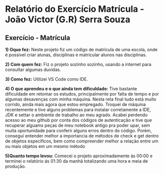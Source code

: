 # Relatório do Exercício Matrícula - João Victor (G.R) Serra Souza 

## Exercício - Matrícula


**1) Oque fez:**
Neste projeto fiz um código de matrícula de uma escola, onde é possivel criar alunas, disciplinas e matricular alunos nas disciplinas.

**2) Com quem fez:**
Fiz o projeto sozinho sozinho, usando a internet para consultar algumas duvidas.

**3) Como fez:**
Utilizei VS Code como IDE.

**4) O que aprendeu e o que ainda tem dificuldade:**
Tive bastante dificuldade em retomar os estudos, principalmente por falta de tempo e por algumas desavenças com minha máquina. Nesta reta final tudo está muito corrido, ainda mais agora que estou empregado. Troquei de máquina recentemente e tive alguns problemas para instalar corretamente a IDE, JDK e settar o ambiente de trabalho ao meu agrado. Acabei perdendo acesso ao meu github por conta dos códigos de autenticação e tive que recuperar alguams peças de meu notebook antigo pra poder upar, sem muita oportunidade para conferir alguns erros dentro do código. Porém, consegui entender melhor a importancia de métodos de check e get dentro de objetos específicos, bem como compreender melhor a relação entre um ou mais objetos em um mesmo método

**5)Quanto tempo levou:**
Comecei o projeto aproximadamente ás 00:00 e terminei o relatório ás 01:30 da manhã totalizando uma hora e meia de produção.